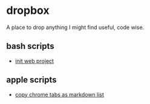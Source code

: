 # dropbox

A place to drop anything I might find useful, code wise.

## bash scripts

- [init web project](./scripts/init.sh)

## apple scripts

- [copy chrome tabs as markdown list](./scripts/chrometabs2markdown.scpt)
